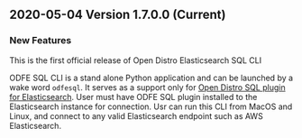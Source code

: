 ## 2020-05-04 Version 1.7.0.0 (Current)

### New Features

This is the first official release of Open Distro Elasticsearch SQL CLI

ODFE SQL CLI is a stand alone Python application and can be launched by a wake word `odfesql`. It serves as a support only for 
[Open Distro SQL plugin for Elasticsearch](https://opendistro.github.io/for-elasticsearch-docs/docs/sql/). User must have ODFE SQL
plugin installed to the Elasticsearch instance for connection. Usr can run this CLI from MacOS and Linux, and connect to any valid Elasticsearch 
endpoint such as AWS Elasticsearch.
